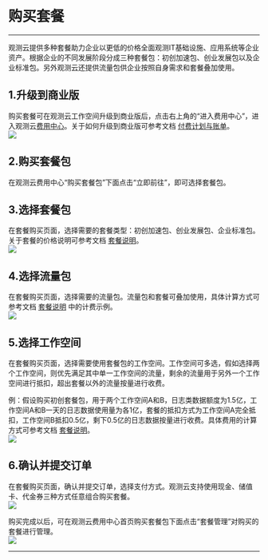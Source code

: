 # 购买套餐
---

观测云提供多种套餐助力企业以更低的价格全面观测IT基础设施、应用系统等企业资产。根据企业的不同发展阶段分成三种套餐包：初创加速包、创业发展包以及企业标准包。另外观测云还提供流量包供企业按照自身需求和套餐叠加使用。

<a name="SFSA6"></a>
## 1.升级到商业版

购买套餐可在观测云工作空间升级到商业版后，点击右上角的“进入费用中心”，进入观测云[费用中心](https://boss.guance.com)。关于如何升级到商业版可参考文档 [付费计划与账单](../../../../billing/index.md)。<br />![](../../../img/11.account_center_10.png)
<a name="tr5vY"></a>
## 2.购买套餐包

在观测云费用中心“购买套餐包”下面点击“立即前往”，即可选择套餐包。<br />
<a name="aJWr1"></a>
## 3.选择套餐包

在套餐购买页面，选择需要的套餐类型：初创加速包、创业发展包、企业标准包。关于套餐的价格说明可参考文档 [套餐说明](../../../../billing/cost-center/account-wallet/yearly-package/index.md)。<br />![](../../../img/1.package_3.png)
<a name="EyliR"></a>
## 4.选择流量包

在套餐购买页面，选择需要的流量包。流量包和套餐可叠加使用，具体计算方式可参考文档 [套餐说明](../../../../billing/cost-center/account-wallet/yearly-package/index.md) 中的计费示例。<br />![](../../../img/1.package_4.png)
<a name="bepgK"></a>
## 5.选择工作空间

在套餐购买页面，选择需要使用套餐包的工作空间。工作空间可多选，假如选择两个工作空间，则优先满足其中单一工作空间的流量，剩余的流量用于另外一个工作空间进行抵扣，超出套餐以外的流量按量进行收费。

例：假设购买初创套餐包，用于两个工作空间A和B，日志类数据额度为1.5亿，工作空间A和B一天的日志数据使用量为各1亿，套餐的抵扣方式为工作空间A完全抵扣，工作空间B抵扣0.5亿，剩下0.5亿的日志数据按量进行收费。具体费用的计算方式可参考文档 [套餐说明](../../../../billing/cost-center/account-wallet/yearly-package/index.md)。<br />![](../../../img/1.package_5.png)

<a name="swG9V"></a>
## 6.确认并提交订单

在套餐购买页面，确认并提交订单，选择支付方式。观测云支持使用现金、储值卡、代金券三种方式任意组合购买套餐。<br />![](../../../img/2.fee_package_2.png)

购买完成以后，可在观测云费用中心首页购买套餐包下面点击“套餐管理”对购买的套餐进行管理。<br />![](../../../img/2.fee_package_3.png)


---

